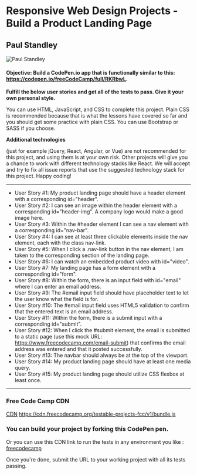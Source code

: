 # Responsive Web Design Projects - Build a Product Landing Page

## __Paul Standley__

![Paul Standley](http://res.cloudinary.com/pieol2/image/upload/v1516543296/profile-small.png)

#### Objective: Build a CodePen.io app that is functionally similar to this: https://codepen.io/freeCodeCamp/full/RKRbwL.

__Fulfill the below user stories and get all of the tests to pass. Give it your own personal style.__

You can use HTML, JavaScript, and CSS to complete this project. Plain CSS is recommended because that is what the lessons have covered so far and you should get some practice with plain CSS. You can use Bootstrap or SASS if you choose.

__Additional technologies__

(just for example jQuery, React, Angular, or Vue) are not recommended for this project, and using them is at your own risk. Other projects will give you a chance to work with different technology stacks like React. We will accept and try to fix all issue reports that use the suggested technology stack for this project.
Happy coding!

---------------------------------------------------------------------------------------------------

* User Story #1: My product landing page should have a header element with a corresponding id="header".
* User Story #2: I can see an image within the header element with a corresponding id="header-img". A company logo would make a good image here.
* User Story #3: Within the #header element I can see a nav element with a corresponding id="nav-bar".
* User Story #4: I can see at least three clickable elements inside the nav element, each with the class nav-link.
* User Story #5: When I click a .nav-link button in the nav element, I am taken to the corresponding section of the landing page.
* User Story #6: I can watch an embedded product video with id="video".
* User Story #7: My landing page has a form element with a corresponding id="form".
* User Story #8: Within the form, there is an input field with id="email" where I can enter an email address.
* User Story #9: The #email input field should have placeholder text to let the user know what the field is for.
* User Story #10: The #email input field uses HTML5 validation to confirm that the entered text is an email address.
* User Story #11: Within the form, there is a submit input with a corresponding id="submit".
* User Story #12: When I click the #submit element, the email is submitted to a static page (use this mock URL: https://www.freecodecamp.com/email-submit) that confirms the email address was entered and that it posted successfully.
* User Story #13: The navbar should always be at the top of the viewport.
* User Story #14: My product landing page should have at least one media query.
* User Story #15: My product landing page should utilize CSS flexbox at least once.

------------------------------------------------------

### Free Code Camp CDN

[CDN]('https://cdn.freecodecamp.org/testable-projects-fcc/v1/bundle.js') https://cdn.freecodecamp.org/testable-projects-fcc/v1/bundle.js

### You can build your project by forking this CodePen pen.

Or you can use this CDN link to run the tests in any environment you like : [freecodecamp](https://cdn.freecodecamp.org/testable-projects-fcc/v1/bundle.js)

Once you're done, submit the URL to your working project with all its tests passing.